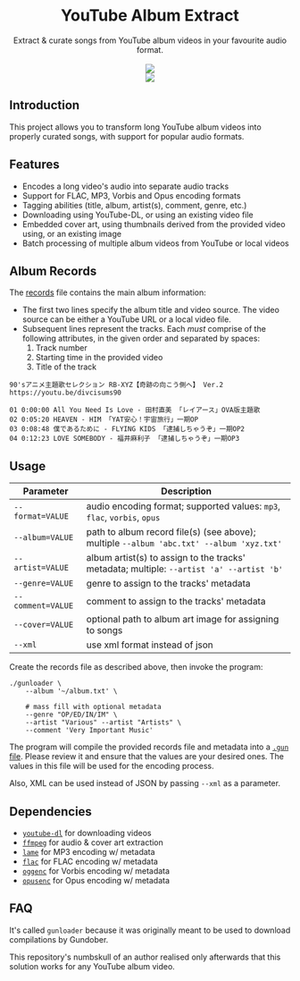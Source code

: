 <html>
    <h1 align='center'>
        YouTube Album Extract
    </h1>
    <p align='center'>
        Extract & curate songs from YouTube album videos in your favourite audio format.
        <br>
        <br>
        <img src='https://user-images.githubusercontent.com/10241434/135048812-156d9a9a-0218-42e8-9bcf-1b67ff7acbef.png'>
        <br>
        <img src='https://user-images.githubusercontent.com/10241434/135047939-dc7c2d36-a10c-4be2-ae0c-4961c3cb1a20.png'>
    </p>
</html>

## Introduction

This project allows you to transform long YouTube album videos into properly curated songs, with support for popular audio formats.

## Features

- Encodes a long video's audio into separate audio tracks
- Support for FLAC, MP3, Vorbis and Opus encoding formats
- Tagging abilities (title, album, artist(s), comment, genre, etc.)
- Downloading using YouTube-DL, or using an existing video file
- Embedded cover art, using thumbnails derived from the provided video using, or an existing image
- Batch processing of multiple album videos from YouTube or local videos

## Album Records

The [records](./doc/album.md) file contains the main album information:

- The first two lines specify the album title and video source. The video source can be either a YouTube URL or a local video file.
- Subsequent lines represent the tracks. Each *must* comprise of the following attributes, in the given order and separated by spaces:
  1. Track number
  2. Starting time in the provided video
  3. Title of the track

```
90'sアニメ主題歌セレクション RB-XYZ【奇跡の向こう側へ】 Ver.2
https://youtu.be/divcisums90

01 0:00:00 All You Need Is Love - 田村直美 「レイアース」OVA版主題歌
02 0:05:20 HEAVEN - HIM 「YAT安心！宇宙旅行」一期OP
03 0:08:48 僕であるために - FLYING KIDS 「逮捕しちゃうぞ」一期OP2
04 0:12:23 LOVE SOMEBODY - 福井麻利子 「逮捕しちゃうぞ」一期OP3
```

## Usage

| Parameter         | Description                                                                              |
| ----------------- | ---------------------------------------------------------------------------------------- |
| `--format=VALUE`  | audio encoding format; supported values: `mp3`, `flac`, `vorbis`, `opus`                 |
| `--album=VALUE`   | path to album record file(s) (see above); multiple `--album 'abc.txt' --album 'xyz.txt'` |
| `--artist=VALUE`  | album artist(s) to assign to the tracks' metadata; multiple: `--artist 'a' --artist 'b'` |
| `--genre=VALUE`   | genre to assign to the tracks' metadata                                                  |
| `--comment=VALUE` | comment to assign to the tracks' metadata                                                |
| `--cover=VALUE`   | optional path to album art image for assigning to songs                                  |
| `--xml`           | use xml format instead of json                                                           |

Create the records file as described above, then invoke the program:

```shell
./gunloader \
    --album '~/album.txt' \

    # mass fill with optional metadata
    --genre "OP/ED/IN/IM" \
    --artist "Various" --artist "Artists" \
    --comment 'Very Important Music'
```

The program will compile the provided records file and metadata into a [`.gun` file](./doc/compiling.md). Please review it and ensure that the values are your desired ones. The values in this file will be used for the encoding process.

Also, XML can be used instead of JSON by passing `--xml` as a parameter.

## Dependencies

- [`youtube-dl`](https://ytdl-org.github.io/youtube-dl/) for downloading videos
- [`ffmpeg`](https://www.ffmpeg.org/) for audio & cover art extraction
- [`lame`](https://lame.sourceforge.net/) for MP3 encoding w/ metadata
- [`flac`](https://xiph.org/flac/) for FLAC encoding w/ metadata
- [`oggenc`](https://www.xiph.org/vorbis/) for Vorbis encoding w/ metadata
- [`opusenc`](https://wiki.xiph.org/Opus-tools) for Opus encoding w/ metadata

## FAQ

It's called `gunloader` because it was originally meant to be used to download compilations by Gundober.

This repository's numbskull of an author realised only afterwards that this solution works for any YouTube album video.
